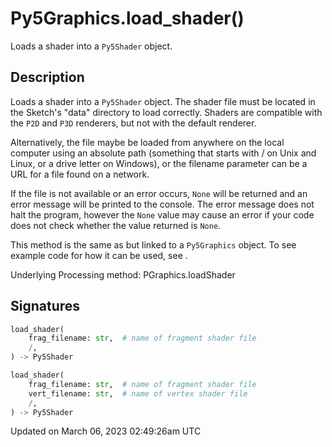 # Py5Graphics.load_shader()

Loads a shader into a `Py5Shader` object.

## Description

Loads a shader into a `Py5Shader` object. The shader file must be located in the Sketch's "data" directory to load correctly. Shaders are compatible with the `P2D` and `P3D` renderers, but not with the default renderer.

Alternatively, the file maybe be loaded from anywhere on the local computer using an absolute path (something that starts with / on Unix and Linux, or a drive letter on Windows), or the filename parameter can be a URL for a file found on a network.

If the file is not available or an error occurs, `None` will be returned and an error message will be printed to the console. The error message does not halt the program, however the `None` value may cause an error if your code does not check whether the value returned is `None`.

This method is the same as [](sketch_load_shader) but linked to a `Py5Graphics` object. To see example code for how it can be used, see [](sketch_load_shader).

Underlying Processing method: PGraphics.loadShader

## Signatures

```python
load_shader(
    frag_filename: str,  # name of fragment shader file
    /,
) -> Py5Shader

load_shader(
    frag_filename: str,  # name of fragment shader file
    vert_filename: str,  # name of vertex shader file
    /,
) -> Py5Shader
```

Updated on March 06, 2023 02:49:26am UTC
